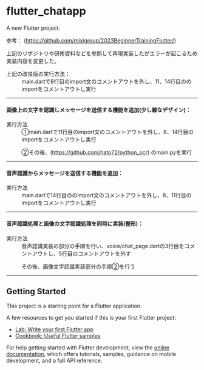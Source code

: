 # flutter_chatapp

A new Flutter project.

参考： (https://github.com/mixigroup/2023BeginnerTrainingFlutter/)

上記のリポジトリや研修資料などを参照して再現実装したがエラーが起こるため実装内容を変更した。
<dl>
<dt>上記の改良版の実行方法：</dt>

<dd>main.dartで8行目のimport文のコメントアウトを外し、11、14行目ののimportをコメントアウトし実行</dd>

---

#### 画像上の文字を認識しメッセージを送信する機能を追加(少し雑なデザイン)：

<dt>実行方法</dt>
<dd>
①main.dartで11行目のimport文のコメントアウトを外し、8、14行目のimportをコメントアウトし実行

②その後、(https://github.com/hato72/python_ocr) のmain.pyを実行
</dd>

---

#### 音声認識からメッセージを送信する機能を追加：

<dt>実行方法</dt>

<dd>main.dartで14行目ののimport文のコメントアウトを外し、8、11行目のimportをコメントアウトし実行</dd>

---

#### 音声認識処理と画像の文字認識処理を同時に実装(整形)：

<dt>実行方法</dt>

<dd>
音声認識実装の部分の手順を行い、voice/chat_page.dartの3行目をコメントアウトし、5行目のコメントアウトを外す

その後、画像文字認識実装部分の手順②を行う
</dd>

---

</dl>

## Getting Started

This project is a starting point for a Flutter application.

A few resources to get you started if this is your first Flutter project:

- [Lab: Write your first Flutter app](https://docs.flutter.dev/get-started/codelab)
- [Cookbook: Useful Flutter samples](https://docs.flutter.dev/cookbook)

For help getting started with Flutter development, view the
[online documentation](https://docs.flutter.dev/), which offers tutorials,
samples, guidance on mobile development, and a full API reference.
